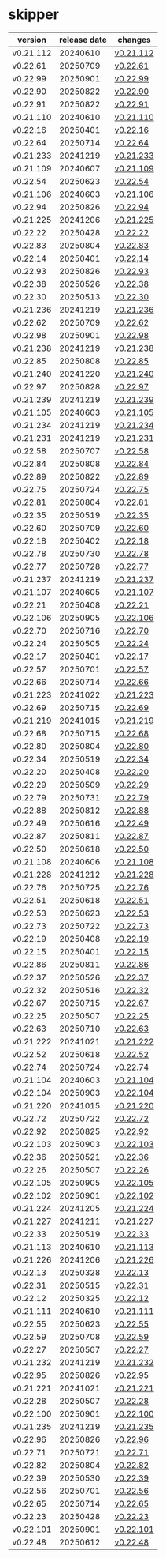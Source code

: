 # skipper	


|version|release date|changes|
|---|---|---|
|v0.21.112|20240610|[v0.21.112](./v0.21.112-20240610.md)|
|v0.22.61|20250709|[v0.22.61](./v0.22.61-20250709.md)|
|v0.22.99|20250901|[v0.22.99](./v0.22.99-20250901.md)|
|v0.22.90|20250822|[v0.22.90](./v0.22.90-20250822.md)|
|v0.22.91|20250822|[v0.22.91](./v0.22.91-20250822.md)|
|v0.21.110|20240610|[v0.21.110](./v0.21.110-20240610.md)|
|v0.22.16|20250401|[v0.22.16](./v0.22.16-20250401.md)|
|v0.22.64|20250714|[v0.22.64](./v0.22.64-20250714.md)|
|v0.21.233|20241219|[v0.21.233](./v0.21.233-20241219.md)|
|v0.21.109|20240607|[v0.21.109](./v0.21.109-20240607.md)|
|v0.22.54|20250623|[v0.22.54](./v0.22.54-20250623.md)|
|v0.21.106|20240603|[v0.21.106](./v0.21.106-20240603.md)|
|v0.22.94|20250826|[v0.22.94](./v0.22.94-20250826.md)|
|v0.21.225|20241206|[v0.21.225](./v0.21.225-20241206.md)|
|v0.22.22|20250428|[v0.22.22](./v0.22.22-20250428.md)|
|v0.22.83|20250804|[v0.22.83](./v0.22.83-20250804.md)|
|v0.22.14|20250401|[v0.22.14](./v0.22.14-20250401.md)|
|v0.22.93|20250826|[v0.22.93](./v0.22.93-20250826.md)|
|v0.22.38|20250526|[v0.22.38](./v0.22.38-20250526.md)|
|v0.22.30|20250513|[v0.22.30](./v0.22.30-20250513.md)|
|v0.21.236|20241219|[v0.21.236](./v0.21.236-20241219.md)|
|v0.22.62|20250709|[v0.22.62](./v0.22.62-20250709.md)|
|v0.22.98|20250901|[v0.22.98](./v0.22.98-20250901.md)|
|v0.21.238|20241219|[v0.21.238](./v0.21.238-20241219.md)|
|v0.22.85|20250808|[v0.22.85](./v0.22.85-20250808.md)|
|v0.21.240|20241220|[v0.21.240](./v0.21.240-20241220.md)|
|v0.22.97|20250828|[v0.22.97](./v0.22.97-20250828.md)|
|v0.21.239|20241219|[v0.21.239](./v0.21.239-20241219.md)|
|v0.21.105|20240603|[v0.21.105](./v0.21.105-20240603.md)|
|v0.21.234|20241219|[v0.21.234](./v0.21.234-20241219.md)|
|v0.21.231|20241219|[v0.21.231](./v0.21.231-20241219.md)|
|v0.22.58|20250707|[v0.22.58](./v0.22.58-20250707.md)|
|v0.22.84|20250808|[v0.22.84](./v0.22.84-20250808.md)|
|v0.22.89|20250822|[v0.22.89](./v0.22.89-20250822.md)|
|v0.22.75|20250724|[v0.22.75](./v0.22.75-20250724.md)|
|v0.22.81|20250804|[v0.22.81](./v0.22.81-20250804.md)|
|v0.22.35|20250519|[v0.22.35](./v0.22.35-20250519.md)|
|v0.22.60|20250709|[v0.22.60](./v0.22.60-20250709.md)|
|v0.22.18|20250402|[v0.22.18](./v0.22.18-20250402.md)|
|v0.22.78|20250730|[v0.22.78](./v0.22.78-20250730.md)|
|v0.22.77|20250728|[v0.22.77](./v0.22.77-20250728.md)|
|v0.21.237|20241219|[v0.21.237](./v0.21.237-20241219.md)|
|v0.21.107|20240605|[v0.21.107](./v0.21.107-20240605.md)|
|v0.22.21|20250408|[v0.22.21](./v0.22.21-20250408.md)|
|v0.22.106|20250905|[v0.22.106](./v0.22.106-20250905.md)|
|v0.22.70|20250716|[v0.22.70](./v0.22.70-20250716.md)|
|v0.22.24|20250505|[v0.22.24](./v0.22.24-20250505.md)|
|v0.22.17|20250401|[v0.22.17](./v0.22.17-20250401.md)|
|v0.22.57|20250701|[v0.22.57](./v0.22.57-20250701.md)|
|v0.22.66|20250714|[v0.22.66](./v0.22.66-20250714.md)|
|v0.21.223|20241022|[v0.21.223](./v0.21.223-20241022.md)|
|v0.22.69|20250715|[v0.22.69](./v0.22.69-20250715.md)|
|v0.21.219|20241015|[v0.21.219](./v0.21.219-20241015.md)|
|v0.22.68|20250715|[v0.22.68](./v0.22.68-20250715.md)|
|v0.22.80|20250804|[v0.22.80](./v0.22.80-20250804.md)|
|v0.22.34|20250519|[v0.22.34](./v0.22.34-20250519.md)|
|v0.22.20|20250408|[v0.22.20](./v0.22.20-20250408.md)|
|v0.22.29|20250509|[v0.22.29](./v0.22.29-20250509.md)|
|v0.22.79|20250731|[v0.22.79](./v0.22.79-20250731.md)|
|v0.22.88|20250812|[v0.22.88](./v0.22.88-20250812.md)|
|v0.22.49|20250616|[v0.22.49](./v0.22.49-20250616.md)|
|v0.22.87|20250811|[v0.22.87](./v0.22.87-20250811.md)|
|v0.22.50|20250618|[v0.22.50](./v0.22.50-20250618.md)|
|v0.21.108|20240606|[v0.21.108](./v0.21.108-20240606.md)|
|v0.21.228|20241212|[v0.21.228](./v0.21.228-20241212.md)|
|v0.22.76|20250725|[v0.22.76](./v0.22.76-20250725.md)|
|v0.22.51|20250618|[v0.22.51](./v0.22.51-20250618.md)|
|v0.22.53|20250623|[v0.22.53](./v0.22.53-20250623.md)|
|v0.22.73|20250722|[v0.22.73](./v0.22.73-20250722.md)|
|v0.22.19|20250408|[v0.22.19](./v0.22.19-20250408.md)|
|v0.22.15|20250401|[v0.22.15](./v0.22.15-20250401.md)|
|v0.22.86|20250811|[v0.22.86](./v0.22.86-20250811.md)|
|v0.22.37|20250526|[v0.22.37](./v0.22.37-20250526.md)|
|v0.22.32|20250516|[v0.22.32](./v0.22.32-20250516.md)|
|v0.22.67|20250715|[v0.22.67](./v0.22.67-20250715.md)|
|v0.22.25|20250507|[v0.22.25](./v0.22.25-20250507.md)|
|v0.22.63|20250710|[v0.22.63](./v0.22.63-20250710.md)|
|v0.21.222|20241021|[v0.21.222](./v0.21.222-20241021.md)|
|v0.22.52|20250618|[v0.22.52](./v0.22.52-20250618.md)|
|v0.22.74|20250724|[v0.22.74](./v0.22.74-20250724.md)|
|v0.21.104|20240603|[v0.21.104](./v0.21.104-20240603.md)|
|v0.22.104|20250903|[v0.22.104](./v0.22.104-20250903.md)|
|v0.21.220|20241015|[v0.21.220](./v0.21.220-20241015.md)|
|v0.22.72|20250722|[v0.22.72](./v0.22.72-20250722.md)|
|v0.22.92|20250825|[v0.22.92](./v0.22.92-20250825.md)|
|v0.22.103|20250903|[v0.22.103](./v0.22.103-20250903.md)|
|v0.22.36|20250521|[v0.22.36](./v0.22.36-20250521.md)|
|v0.22.26|20250507|[v0.22.26](./v0.22.26-20250507.md)|
|v0.22.105|20250905|[v0.22.105](./v0.22.105-20250905.md)|
|v0.22.102|20250901|[v0.22.102](./v0.22.102-20250901.md)|
|v0.21.224|20241205|[v0.21.224](./v0.21.224-20241205.md)|
|v0.21.227|20241211|[v0.21.227](./v0.21.227-20241211.md)|
|v0.22.33|20250519|[v0.22.33](./v0.22.33-20250519.md)|
|v0.21.113|20240610|[v0.21.113](./v0.21.113-20240610.md)|
|v0.21.226|20241206|[v0.21.226](./v0.21.226-20241206.md)|
|v0.22.13|20250328|[v0.22.13](./v0.22.13-20250328.md)|
|v0.22.31|20250515|[v0.22.31](./v0.22.31-20250515.md)|
|v0.22.12|20250325|[v0.22.12](./v0.22.12-20250325.md)|
|v0.21.111|20240610|[v0.21.111](./v0.21.111-20240610.md)|
|v0.22.55|20250623|[v0.22.55](./v0.22.55-20250623.md)|
|v0.22.59|20250708|[v0.22.59](./v0.22.59-20250708.md)|
|v0.22.27|20250507|[v0.22.27](./v0.22.27-20250507.md)|
|v0.21.232|20241219|[v0.21.232](./v0.21.232-20241219.md)|
|v0.22.95|20250826|[v0.22.95](./v0.22.95-20250826.md)|
|v0.21.221|20241021|[v0.21.221](./v0.21.221-20241021.md)|
|v0.22.28|20250507|[v0.22.28](./v0.22.28-20250507.md)|
|v0.22.100|20250901|[v0.22.100](./v0.22.100-20250901.md)|
|v0.21.235|20241219|[v0.21.235](./v0.21.235-20241219.md)|
|v0.22.96|20250826|[v0.22.96](./v0.22.96-20250826.md)|
|v0.22.71|20250721|[v0.22.71](./v0.22.71-20250721.md)|
|v0.22.82|20250804|[v0.22.82](./v0.22.82-20250804.md)|
|v0.22.39|20250530|[v0.22.39](./v0.22.39-20250530.md)|
|v0.22.56|20250701|[v0.22.56](./v0.22.56-20250701.md)|
|v0.22.65|20250714|[v0.22.65](./v0.22.65-20250714.md)|
|v0.22.23|20250428|[v0.22.23](./v0.22.23-20250428.md)|
|v0.22.101|20250901|[v0.22.101](./v0.22.101-20250901.md)|
|v0.22.48|20250612|[v0.22.48](./v0.22.48-20250612.md)|
